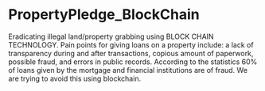 # PropertyPledge_BlockChain
Eradicating illegal land/property grabbing using BLOCK CHAIN TECHNOLOGY. Pain points for giving loans on a property include: a lack of transparency during and after transactions, copious amount of paperwork, possible fraud, and errors in public records. According to the statistics 60% of loans given by the mortgage and financial institutions are of fraud. We are trying to avoid this using blockchain.
